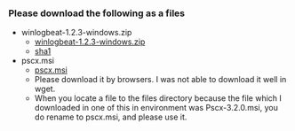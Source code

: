 ### Please download the following as a files

- winlogbeat-1.2.3-windows.zip
  - [winlogbeat-1.2.3-windows.zip](https://download.elastic.co/beats/winlogbeat/winlogbeat-1.2.3-windows.zip)
  - [sha1](https://download.elastic.co/beats/winlogbeat/winlogbeat-1.2.3-windows.zip.sha1.txt)
- pscx.msi
  - [pscx.msi](http://download-codeplex.sec.s-msft.com/Download/Release?ProjectName=pscx&DownloadId=923562&FileTime=130585918034470000&Build=20959)
  - Please download it by browsers. I was not able to download it well in wget.
  - When you locate a file to the files directory because the file which I downloaded in one of this in environment was Pscx-3.2.0.msi, you do rename to pscx.msi, and please use it.
